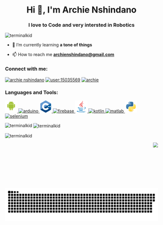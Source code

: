 <h1 align="center">Hi 👋, I'm Archie Nshindano</h1>
<h3 align="center">I love to Code and very intersted in Robotics</h3>

<p align="left"> <img src="https://komarev.com/ghpvc/?username=terminalkid&label=Profile%20views&color=0e75b6&style=flat" alt="terminalkid" /> </p>

- 🌱 I’m currently learning **a tone of things**

- 📫 How to reach me **archienshindano@gmail.com**

<h3 align="left">Connect with me:</h3>
<p align="left">
<a href="https://linkedin.com/in/archie nshindano" target="blank"><img align="center" src="https://raw.githubusercontent.com/rahuldkjain/github-profile-readme-generator/master/src/images/icons/Social/linked-in-alt.svg" alt="archie nshindano" height="30" width="40" /></a>
<a href="https://stackoverflow.com/users/user:15035569" target="blank"><img align="center" src="https://raw.githubusercontent.com/rahuldkjain/github-profile-readme-generator/master/src/images/icons/Social/stack-overflow.svg" alt="user:15035569" height="30" width="40" /></a>
<a href="https://fb.com/archie" target="blank"><img align="center" src="https://raw.githubusercontent.com/rahuldkjain/github-profile-readme-generator/master/src/images/icons/Social/facebook.svg" alt="archie" height="30" width="40" /></a>
</p>

<h3 align="left">Languages and Tools:</h3>
<p align="left"> <a href="https://developer.android.com" target="_blank" rel="noreferrer"> <img src="https://raw.githubusercontent.com/devicons/devicon/master/icons/android/android-original-wordmark.svg" alt="android" width="40" height="40"/> </a> <a href="https://www.arduino.cc/" target="_blank" rel="noreferrer"> <img src="https://cdn.worldvectorlogo.com/logos/arduino-1.svg" alt="arduino" width="40" height="40"/> </a> <a href="https://www.w3schools.com/cpp/" target="_blank" rel="noreferrer"> <img src="https://raw.githubusercontent.com/devicons/devicon/master/icons/cplusplus/cplusplus-original.svg" alt="cplusplus" width="40" height="40"/> </a> <a href="https://firebase.google.com/" target="_blank" rel="noreferrer"> <img src="https://www.vectorlogo.zone/logos/firebase/firebase-icon.svg" alt="firebase" width="40" height="40"/> </a> <a href="https://www.java.com" target="_blank" rel="noreferrer"> <img src="https://raw.githubusercontent.com/devicons/devicon/master/icons/java/java-original.svg" alt="java" width="40" height="40"/> </a> <a href="https://kotlinlang.org" target="_blank" rel="noreferrer"> <img src="https://www.vectorlogo.zone/logos/kotlinlang/kotlinlang-icon.svg" alt="kotlin" width="40" height="40"/> </a> <a href="https://www.mathworks.com/" target="_blank" rel="noreferrer"> <img src="https://upload.wikimedia.org/wikipedia/commons/2/21/Matlab_Logo.png" alt="matlab" width="40" height="40"/> </a> <a href="https://www.python.org" target="_blank" rel="noreferrer"> <img src="https://raw.githubusercontent.com/devicons/devicon/master/icons/python/python-original.svg" alt="python" width="40" height="40"/> </a> <a href="https://www.selenium.dev" target="_blank" rel="noreferrer"> <img src="https://raw.githubusercontent.com/detain/svg-logos/780f25886640cef088af994181646db2f6b1a3f8/svg/selenium-logo.svg" alt="selenium" width="40" height="40"/> </a> </p>

<p><img align="left" src="https://github-readme-stats.vercel.app/api/top-langs?username=terminalkid&show_icons=true&locale=en&layout=compact&theme=dracula" alt="terminalkid" /></p>

<p>&nbsp;<img align="center" src="https://github-readme-stats.vercel.app/api?username=terminalkid&show_icons=true&locale=en&theme=dracula" alt="terminalkid" /></p>

<p><img align="center" src="https://github-readme-streak-stats.herokuapp.com/?user=terminalkid&theme=dracula" alt="terminalkid" /></p>




<img align="right" height="150" src="https://i.imgflip.com/65efzo.gif"  />



<img src="https://raw.githubusercontent.com/TerminalKid/TerminalKid/output/snake.svg" alt="Snake animation" />

###


<!--
**TerminalKid/TerminalKid** is a ✨ _special_ ✨ repository because its `README.md` (this file) appears on your GitHub profile.

Here are some ideas to get you started:

- 🔭 I’m currently working on ...
- 🌱 I’m currently learning ...
- 👯 I’m looking to collaborate on ...
- 🤔 I’m looking for help with ...
- 💬 Ask me about ...
- 📫 How to reach me: ...
- 😄 Pronouns: ...
- ⚡ Fun fact: ...
-->
